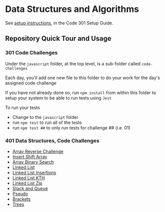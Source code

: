 # Data Structures and Algorithms

See [setup instructions](https://codefellows.github.io/setup-guide/code-301/3-code-challenges), in the Code 301 Setup Guide.

## Repository Quick Tour and Usage

### 301 Code Challenges

Under the `javascript` folder, at the top level, is a sub-folder called `code-challenges`

Each day, you'll add one new file to this folder to do your work for the day's assigned code challenge

If you have not already done so, run `npm install` from within this folder to setup your system to be able to run tests using `Jest`

To run your tests

- Change to the `javascript` folder
- run `npm test` to run all of the tests
- run `npm test ##` to only run tests for challenge ## (i.e. 01)

### 401 Data Structures, Code Challenges

- [Array Reverse Challenge](./javascript/class401-challenges/array.reverse.md)
- [Insert Shift Array](./javascript/class401-challenges/array-insert-shift.md)
- [Array Binary Search](./javascript/class401-challenges/array-binary-search.md)
- [Linked List](./javascript/linked-list/README.md)
- [Linked List Insertions](./javascript/linked-list/insertions.md)
- [Linked List KTH](./javascript/linked-list/kth.md)
- [Linked List Zip](./javascript/linked-list/ziplist.md)
- [Stack and Queue](./javascript/stack-and-queue/stack-and-queue.md)
- [Pseudo](./javascript/stack-and-queue/pseudo.md)
- [Brackets](./javascript//stack-and-queue/bracket.md)
- [Trees](./javascript/trees/README.MD)
